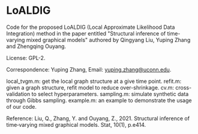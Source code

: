 # LoALDIG

Code for the proposed LoALDIG (Local Approximate Likelihood Data Integration) method in the paper entitled "Structural inference of time-varying mixed graphical models" authored by Qingyang Liu, Yuping Zhang and Zhengqing Ouyang.

License: GPL-2.

Correspondence: Yuping Zhang, Email: yuping.zhang@uconn.edu.

local_tvgm.m: get the local graph structure at a give time point.
refit.m: given a graph structure, refit model to reduce over-shrinkage.
cv.m: cross-validation to select hyperparameters.
sampling.m: simulate synthetic data through Gibbs sampling.
example.m: an example to demonstrate the usage of our code.

Reference: Liu, Q., Zhang, Y. and Ouyang, Z., 2021. Structural inference of time‐varying mixed graphical models. Stat, 10(1), p.e414.
